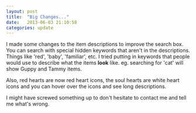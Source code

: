 ```yaml
---
layout: post
title:  "Big Changes..."
date:   2013-06-03 21:10:58
categories: update
---
```


I made some changes to the item descriptions to improve the search box. 
You can search with special hidden keywords that aren't in the descriptions. 
Things like 'red', 'baby', 'familiar', etc. I tried putting in keywords that people would use to describe what the items **look** like. eg. searching for 'cat' will show Guppy and Tammy items. <!--more--> 

Also, red hearts are now red heart icons, the soul hearts are white heart icons and you can hover over the icons and see long descriptions.

I might have screwed something up to don't hesitate to <a class="lightbox-31286340382249" style="cursor:pointer;">contact me</a> and tell me what's wrong.